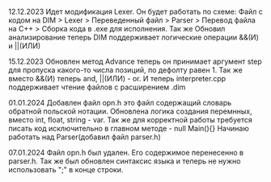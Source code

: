 12.12.2023
Идет модификация Lexer.
Он будет работать по схеме:
Файл с кодом на DIM > Lexer > Переведенный файл > Parser > Перевод файла на C++ > Сборка кода в .exe для исполнения.
Так же Обновил анализирование теперь DIM поддерживает логические операции &&(И) и ||(ИЛИ) 

15.12.2023
Обновлен метод Advance теперь он принимает аргумент step для пропуска какого-то числа позиций, по дефолту равен 1.
Так же вместо &&(И) теперь and, ||(ИЛИ) - or.
И теперь interpreter.cpp поддерживает чтение файлов с расширением .dim

01.01.2024
Добавлен файл opn.h это файл содержащий словарь обратной польской нотации. 
Обновлена логика создания перемнных, вместо int, float, string - var.
Так же для корректной работы требуется писать код исключительно в главном методе - null Main(){}
Начинаю работать над Parser(добавил файл parser.h)

07.01.2024
Файл opn.h был удален. 
Его содержимое перенесенно в parser.h.
Так же был обновлен синтаксис языка и теперь не нужно использовать ";" в конце строки.
